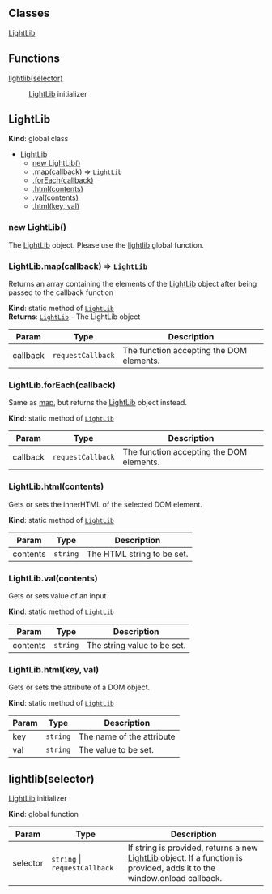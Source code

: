 ## Classes

<dl>
<dt><a href="#LightLib">LightLib</a></dt>
<dd></dd>
</dl>

## Functions

<dl>
<dt><a href="#lightlib">lightlib(selector)</a></dt>
<dd><p><a href="#LightLib">LightLib</a> initializer</p>
</dd>
</dl>

<a name="LightLib"></a>

## LightLib
**Kind**: global class  

* [LightLib](#LightLib)
    * [new LightLib()](#new_LightLib_new)
    * [.map(callback)](#LightLib.map) ⇒ <code>[LightLib](#LightLib)</code>
    * [.forEach(callback)](#LightLib.forEach)
    * [.html(contents)](#LightLib.html)
    * [.val(contents)](#LightLib.val)
    * [.html(key, val)](#LightLib.html)

<a name="new_LightLib_new"></a>

### new LightLib()
The [LightLib](#LightLib) object. Please use the [lightlib](#lightlib) global function.

<a name="LightLib.map"></a>

### LightLib.map(callback) ⇒ <code>[LightLib](#LightLib)</code>
Returns an array containing the elements of the [LightLib](#LightLib) object afterbeing passed to the callback function

**Kind**: static method of <code>[LightLib](#LightLib)</code>  
**Returns**: <code>[LightLib](#LightLib)</code> - The LightLib object  

| Param | Type | Description |
| --- | --- | --- |
| callback | <code>requestCallback</code> | The function accepting the DOM elements. |

<a name="LightLib.forEach"></a>

### LightLib.forEach(callback)
Same as [map](#LightLib.map), but returns the [LightLib](#LightLib) object instead.

**Kind**: static method of <code>[LightLib](#LightLib)</code>  

| Param | Type | Description |
| --- | --- | --- |
| callback | <code>requestCallback</code> | The function accepting the DOM elements. |

<a name="LightLib.html"></a>

### LightLib.html(contents)
Gets or sets the innerHTML of the selected DOM element.

**Kind**: static method of <code>[LightLib](#LightLib)</code>  

| Param | Type | Description |
| --- | --- | --- |
| contents | <code>string</code> | The HTML string to be set. |

<a name="LightLib.val"></a>

### LightLib.val(contents)
Gets or sets value of an input

**Kind**: static method of <code>[LightLib](#LightLib)</code>  

| Param | Type | Description |
| --- | --- | --- |
| contents | <code>string</code> | The string value to be set. |

<a name="LightLib.html"></a>

### LightLib.html(key, val)
Gets or sets the attribute of a DOM object.

**Kind**: static method of <code>[LightLib](#LightLib)</code>  

| Param | Type | Description |
| --- | --- | --- |
| key | <code>string</code> | The name of the attribute |
| val | <code>string</code> | The value to be set. |

<a name="lightlib"></a>

## lightlib(selector)
[LightLib](#LightLib) initializer

**Kind**: global function  

| Param | Type | Description |
| --- | --- | --- |
| selector | <code>string</code> &#124; <code>requestCallback</code> | If string is provided, returns a new [LightLib](#LightLib) object. If a function is provided, adds it to the window.onload callback. |

